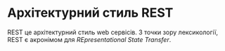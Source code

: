 # Архітектурний стиль REST

REST це архітектурний стиль web сервісів. З точки зору лексикології, REST є акронімом для _REpresentational State Transfer_.
